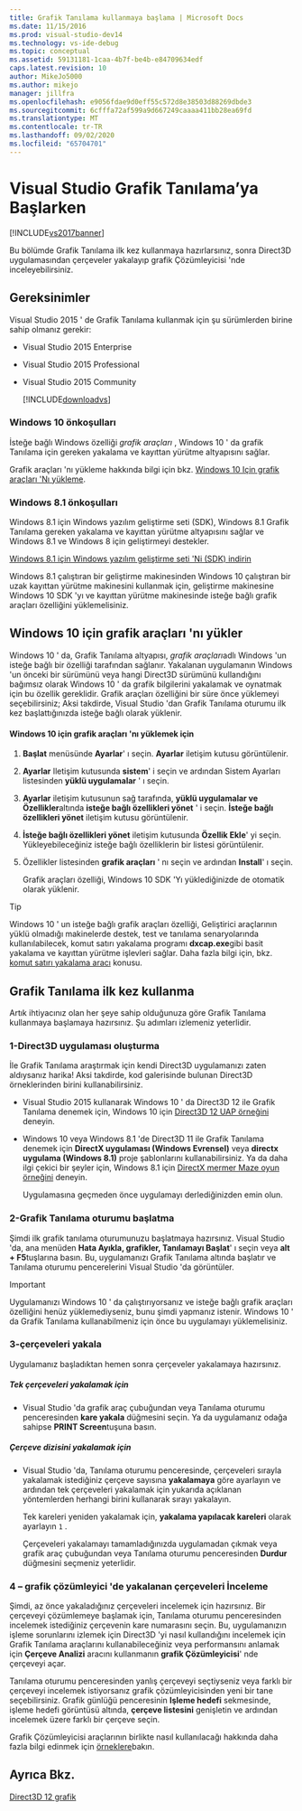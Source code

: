 ```yaml
---
title: Grafik Tanılama kullanmaya başlama | Microsoft Docs
ms.date: 11/15/2016
ms.prod: visual-studio-dev14
ms.technology: vs-ide-debug
ms.topic: conceptual
ms.assetid: 59131181-1caa-4b7f-be4b-e84709634edf
caps.latest.revision: 10
author: MikeJo5000
ms.author: mikejo
manager: jillfra
ms.openlocfilehash: e9056fdae9d0eff55c572d8e38503d88269dbde3
ms.sourcegitcommit: 6cfffa72af599a9d667249caaaa411bb28ea69fd
ms.translationtype: MT
ms.contentlocale: tr-TR
ms.lasthandoff: 09/02/2020
ms.locfileid: "65704701"
---
```

# <a name="getting-started-with-visual-studio-graphics-diagnostics"></a>Visual Studio Grafik Tanılama’ya Başlarken
[!INCLUDE[vs2017banner](../includes/vs2017banner.md)]

Bu bölümde Grafik Tanılama ilk kez kullanmaya hazırlarsınız, sonra Direct3D uygulamasından çerçeveler yakalayıp grafik Çözümleyicisi 'nde inceleyebilirsiniz.

## <a name="requirements"></a>Gereksinimler
 Visual Studio 2015 ' de Grafik Tanılama kullanmak için şu sürümlerden birine sahip olmanız gerekir:

- Visual Studio 2015 Enterprise

- Visual Studio 2015 Professional

- Visual Studio 2015 Community

  [!INCLUDE[downloadvs](../includes/downloadvs-md.md)]

### <a name="windows-10-prerequisites"></a>Windows 10 önkoşulları
 İsteğe bağlı Windows özelliği *grafik araçları* , Windows 10 ' da grafik Tanılama için gereken yakalama ve kayıttan yürütme altyapısını sağlar.

 Grafik araçları 'nı yükleme hakkında bilgi için bkz. [Windows 10 Için grafik araçları 'Nı yükleme](#InstallGraphicsTools).

### <a name="windows-81-prerequisites"></a>Windows 8.1 önkoşulları
 Windows 8.1 için Windows yazılım geliştirme seti (SDK), Windows 8.1 Grafik Tanılama gereken yakalama ve kayıttan yürütme altyapısını sağlar ve Windows 8.1 ve Windows 8 için geliştirmeyi destekler.

 [Windows 8.1 için Windows yazılım geliştirme seti 'Ni (SDK) indirin](https://msdn.microsoft.com/windows/desktop/bg162891.aspx)

 Windows 8.1 çalıştıran bir geliştirme makinesinden Windows 10 çalıştıran bir uzak kayıttan yürütme makinesini kullanmak için, geliştirme makinesine Windows 10 SDK 'yı ve kayıttan yürütme makinesinde isteğe bağlı grafik araçları özelliğini yüklemelisiniz.

## <a name="install-graphics-tools-for-windows-10"></a><a name="InstallGraphicsTools"></a> Windows 10 için grafik araçları 'nı yükler
 Windows 10 ' da, Grafik Tanılama altyapısı, *grafik araçları*adlı Windows 'un isteğe bağlı bir özelliği tarafından sağlanır. Yakalanan uygulamanın Windows 'un önceki bir sürümünü veya hangi Direct3D sürümünü kullandığını bağımsız olarak Windows 10 ' da grafik bilgilerini yakalamak ve oynatmak için bu özellik gereklidir. Grafik araçları özelliğini bir süre önce yüklemeyi seçebilirsiniz; Aksi takdirde, Visual Studio 'dan Grafik Tanılama oturumu ilk kez başlattığınızda isteğe bağlı olarak yüklenir.

#### <a name="to-install-graphics-tools-for-windows-10"></a>Windows 10 için grafik araçları 'nı yüklemek için

1. **Başlat** menüsünde **Ayarlar**' ı seçin. **Ayarlar** iletişim kutusu görüntülenir.

2. **Ayarlar** Iletişim kutusunda **sistem**' i seçin ve ardından Sistem Ayarları listesinden **yüklü uygulamalar** ' ı seçin.

3. **Ayarlar** iletişim kutusunun sağ tarafında, **yüklü uygulamalar ve Özellikler**altında **isteğe bağlı özellikleri yönet** ' i seçin. **İsteğe bağlı özellikleri yönet** iletişim kutusu görüntülenir.

4. **İsteğe bağlı özellikleri yönet** iletişim kutusunda **Özellik Ekle**' yi seçin. Yükleyebileceğiniz isteğe bağlı özelliklerin bir listesi görüntülenir.

5. Özellikler listesinden **grafik araçları** ' nı seçin ve ardından **Install**' ı seçin.

   Grafik araçları özelliği, Windows 10 SDK 'Yı yüklediğinizde de otomatik olarak yüklenir.

> [!TIP]
> Windows 10 ' un isteğe bağlı grafik araçları özelliği, Geliştirici araçlarının yüklü olmadığı makinelerde destek, test ve tanılama senaryolarında kullanılabilecek, komut satırı yakalama programı **dxcap.exe**gibi basit yakalama ve kayıttan yürütme işlevleri sağlar. Daha fazla bilgi için, bkz. [komut satırı yakalama aracı](../debugger/command-line-capture-tool.md) konusu.

## <a name="using-graphics-diagnostics-for-the-first-time"></a>Grafik Tanılama ilk kez kullanma
 Artık ihtiyacınız olan her şeye sahip olduğunuza göre Grafik Tanılama kullanmaya başlamaya hazırsınız. Şu adımları izlemeniz yeterlidir.

### <a name="1---create-a-direct3d-app"></a>1-Direct3D uygulaması oluşturma
 İle Grafik Tanılama araştırmak için kendi Direct3D uygulamanızı zaten aldıysanız harika! Aksi takdirde, kod galerisinde bulunan Direct3D örneklerinden birini kullanabilirsiniz.

- Visual Studio 2015 kullanarak Windows 10 ' da Direct3D 12 ile Grafik Tanılama denemek için, Windows 10 için [Direct3D 12 UAP örneğini](https://code.msdn.microsoft.com/Direct3D-12-UAP-Sample-ecb1779f) deneyin.

- Windows 10 veya Windows 8.1 'de Direct3D 11 ile Grafik Tanılama denemek için **DirectX uygulaması (Windows Evrensel)** veya  **directx uygulama (Windows 8.1)** proje şablonlarını kullanabilirsiniz. Ya da daha ilgi çekici bir şeyler için, Windows 8.1 için [DirectX mermer Maze oyun örneğini](https://code.msdn.microsoft.com/windowsapps/DirectX-Marble-Maze-Game-e4806345) deneyin.

  Uygulamasına geçmeden önce uygulamayı derlediğinizden emin olun.

### <a name="2---start-a-graphics-diagnostics-session"></a>2-Grafik Tanılama oturumu başlatma
 Şimdi ilk grafik tanılama oturumunuzu başlatmaya hazırsınız. Visual Studio 'da, ana menüden **Hata Ayıkla, grafikler, Tanılamayı Başlat**' ı seçin veya **alt + F5**tuşlarına basın. Bu, uygulamanızı Grafik Tanılama altında başlatır ve Tanılama oturumu pencerelerini Visual Studio 'da görüntüler.

> [!IMPORTANT]
> Uygulamanızı Windows 10 ' da çalıştırıyorsanız ve isteğe bağlı grafik araçları özelliğini henüz yüklemediyseniz, bunu şimdi yapmanız istenir. Windows 10 ' da Grafik Tanılama kullanabilmeniz için önce bu uygulamayı yüklemelisiniz.

### <a name="3---capture-frames"></a>3-çerçeveleri yakala
 Uygulamanız başladıktan hemen sonra çerçeveler yakalamaya hazırsınız.

##### <a name="to-capture-single-frames"></a>Tek çerçeveleri yakalamak için

- Visual Studio 'da grafik araç çubuğundan veya Tanılama oturumu penceresinden **kare yakala** düğmesini seçin. Ya da uygulamanız odağa sahipse **PRINT Screen**tuşuna basın.

##### <a name="to-capture-a-sequence-of-frames"></a>Çerçeve dizisini yakalamak için

- Visual Studio 'da, Tanılama oturumu penceresinde, çerçeveleri sırayla yakalamak istediğiniz çerçeve sayısına **yakalamaya** göre ayarlayın ve ardından tek çerçeveleri yakalamak için yukarıda açıklanan yöntemlerden herhangi birini kullanarak sırayı yakalayın.

   Tek kareleri yeniden yakalamak için, **yakalama yapılacak kareleri** olarak ayarlayın `1` .

  Çerçeveleri yakalamayı tamamladığınızda uygulamadan çıkmak veya grafik araç çubuğundan veya Tanılama oturumu penceresinden **Durdur** düğmesini seçmeniz yeterlidir.

### <a name="4--examine-captured-frames-in-the-graphics-analyzer"></a>4 – grafik çözümleyici 'de yakalanan çerçeveleri İnceleme
 Şimdi, az önce yakaladığınız çerçeveleri incelemek için hazırsınız. Bir çerçeveyi çözümlemeye başlamak için, Tanılama oturumu penceresinden incelemek istediğiniz çerçevenin kare numarasını seçin. Bu, uygulamanızın işleme sorunlarını izlemek için Direct3D 'yi nasıl kullandığını incelemek için Grafik Tanılama araçlarını kullanabileceğiniz veya performansını anlamak için **Çerçeve Analizi** aracını kullanmanın **grafik Çözümleyicisi**' nde çerçeveyi açar.

 Tanılama oturumu penceresinden yanlış çerçeveyi seçtiyseniz veya farklı bir çerçeveyi incelemek istiyorsanız grafik çözümleyicisinden yeni bir tane seçebilirsiniz. Grafik günlüğü penceresinin **Işleme hedefi** sekmesinde, işleme hedefi görüntüsü altında, **çerçeve listesini** genişletin ve ardından incelemek üzere farklı bir çerçeve seçin.

 Grafik Çözümleyicisi araçlarının birlikte nasıl kullanılacağı hakkında daha fazla bilgi edinmek için [örneklere](../debugger/graphics-diagnostics-examples.md)bakın.

## <a name="see-also"></a>Ayrıca Bkz.
 [Direct3D 12 grafik](https://msdn.microsoft.com/52094ae3-3b44-4689-9ee7-1ba1b3a779cb)

